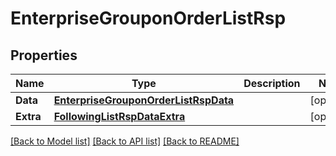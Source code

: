 # EnterpriseGrouponOrderListRsp

## Properties

Name | Type | Description | Notes
------------ | ------------- | ------------- | -------------
**Data** | [**EnterpriseGrouponOrderListRspData**](EnterpriseGrouponOrderListRsp_data.md) |  | [optional] 
**Extra** | [**FollowingListRspDataExtra**](FollowingListRsp_data_extra.md) |  | [optional] 

[[Back to Model list]](../README.md#documentation-for-models) [[Back to API list]](../README.md#documentation-for-api-endpoints) [[Back to README]](../README.md)


